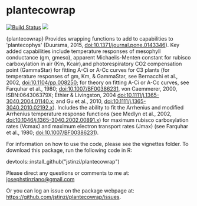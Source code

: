 # plantecowrap

[![Build Status](https://travis-ci.com/jstinzi/plantecowrap.svg?branch=master)](https://travis-ci.com/jstinzi/plantecowrap)
[![](https://www.r-pkg.org/badges/version/plantecowrap?color=blue)](https://cran.r-project.org/package=plantecowrap)

{plantecowrap} Provides wrapping functions to add to capabilities to 'plantecophys' 
(Duursma, 2015, <doi:10.1371/journal.pone.0143346>). Key added capabilities 
include temperature responses of mesophyll conductance (gm, gmeso), apparent 
Michaelis-Menten constant for rubisco carboxylation in air (Km, Kcair),and
photorespiratory CO2 compensation point (GammaStar) for fitting A-Ci or A-Cc
curves for C3 plants (for temperature responses of gm, Km, & GammaStar,  see 
Bernacchi et al., 2002, <doi:10.1104/pp.008250>; for theory on fitting A-Ci 
or A-Cc curves, see Farquhar et al., 1980; <doi:10.1007/BF00386231>, von 
Caemmerer, 2000, ISBN:064306379X; Ethier & Livingston, 2004 
<doi:10.1111/j.1365-3040.2004.01140.x>; and Gu et al., 2010, 
<doi:10.1111/j.1365-3040.2010.02192.x>). Includes the ability to fit the 
Arrhenius and modified Arrhenius temperature response functions (see Medlyn 
et al., 2002, <doi:10.1046/j.1365-3040.2002.00891.x>) for maximum rubisco 
carboxylation rates (Vcmax) and maximum electron transport rates (Jmax) (see
Farquhar et al., 1980; <doi:10.1007/BF00386231>).

For information on how to use the code, please see the vignettes folder.
To download this package, run the following code in R:

devtools::install_github("jstinzi/plantecowrap")

Please direct any questions or comments to me at:
<josephstinziano@gmail.com>

Or you can log an issue on the package webpage at:
<https://github.com/jstinzi/plantecowrap/issues>.
